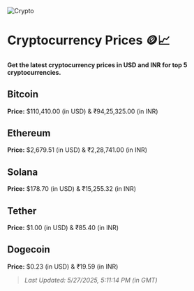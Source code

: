 
![Crypto](https://www.techguide.com.au/wp-content/uploads/2020/11/crypto3.jpeg)

# Cryptocurrency Prices 🪙📈

#### Get the latest cryptocurrency prices in USD and INR for top 5 cryptocurrencies.

## Bitcoin

**Price:** $110,410.00 (in USD) & ₹94,25,325.00 (in INR)

## Ethereum

**Price:** $2,679.51 (in USD) & ₹2,28,741.00 (in INR)

## Solana

**Price:** $178.70 (in USD) & ₹15,255.32 (in INR)

## Tether

**Price:** $1.00 (in USD) & ₹85.40 (in INR)

## Dogecoin

**Price:** $0.23 (in USD) & ₹19.59 (in INR)

> _Last Updated: 5/27/2025, 5:11:14 PM (in GMT)_
